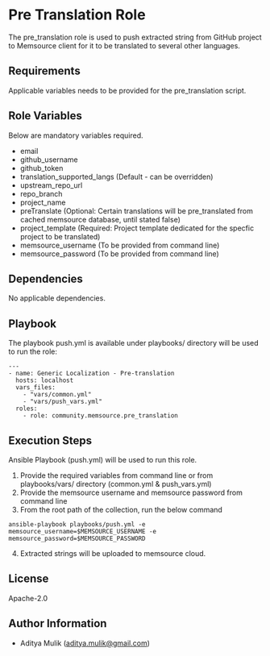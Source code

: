 Pre Translation Role
=========

The pre_translation role is used to push extracted string from GitHub project to Memsource client for it to be translated to several other languages.

Requirements
------------

Applicable variables needs to be provided for the pre_translation script.

Role Variables
--------------

Below are mandatory variables required.
- email
- github_username
- github_token
- translation_supported_langs (Default - can be overridden)
- upstream_repo_url
- repo_branch
- project_name
- preTranslate (Optional: Certain translations will be pre_translated from cached memsource database, until stated false)
- project_template (Required: Project template dedicated for the specfic project to be translated)
- memsource_username (To be provided from command line)
- memsource_password (To be provided from command line)

Dependencies
------------

No applicable dependencies.

Playbook
----------------

The playbook push.yml is available under playbooks/ directory will be used to run the role:

    ---
    - name: Generic Localization - Pre-translation
      hosts: localhost
      vars_files:
        - "vars/common.yml"
        - "vars/push_vars.yml"
      roles:
        - role: community.memsource.pre_translation

Execution Steps
---------------

Ansible Playbook (push.yml) will be used to run this role.

1. Provide the required variables from command line or from playbooks/vars/ directory (common.yml & push_vars.yml)
2. Provide the memsource username and memsource password from command line
3. From the root path of the collection, run the below command

```ansible-playbook playbooks/push.yml -e memsource_username=$MEMSOURCE_USERNAME -e memsource_password=$MEMSOURCE_PASSWORD```

4. Extracted strings will be uploaded to memsource cloud.

License
-------

Apache-2.0

Author Information
------------------
- Aditya Mulik (aditya.mulik@gmail.com)
